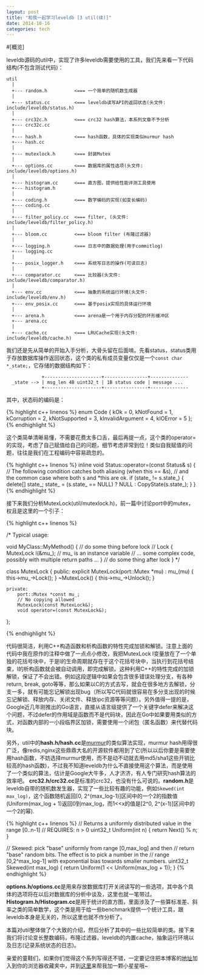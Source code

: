 ```yaml
---
layout: post
title: "和我一起学习leveldb [3 util(续)]"
date: 2014-10-16
categories: tech
---
```


#[概览]

leveldb源码的util中，实现了许多leveldb需要使用的工具，我们先来看一下代码结构(不包含测试代码)：

    util
      |
      +--- random.h          <=== 一个简单的随机数生成器
      |
      +--- status.cc         <=== leveldb读写API的返回状态(头文件: include/leveldb/status.h)
      |
      +--- crc32c.h          <=== crc32 hash算法，本系列文章不予分析
      +--- crc32c.cc
      |
      +--- hash.h            <=== hash函数，具体的实现类似murmur hash
      +--- hash.cc
      |
      +--- mutexlock.h       <=== 封装Mutex
      |
      +--- options.cc        <=== 数据库的属性选项(头文件: include/leveldb/options.h)
      |
      +--- histogram.cc      <=== 直方图，提供给性能评测工具使用
      +--- histogram.h
      |
      +--- coding.h          <=== 数字编码的实现(如变长编码)
      +--- coding.cc
      |
      +--- filter_policy.cc  <=== filter, (头文件: include/leveldb/filter_policy.h)
      |
      +--- bloom.cc          <=== bloom filter (布隆过滤器)
      |
      +--- logging.h         <=== 日志中的数据处理(用于commitlog)
      +--- logging.cc
      |
      +--- posix_logger.h    <=== 系统写日志的操作(可读日志)
      |
      +--- comparator.cc     <=== 比较器(头文件: include/leveldb/comparator.h)
      |
      +--- env.cc            <=== 抽象的系统运行环境(头文件: include/leveldb/env.h)
      +--- env_posix.cc      <=== 基于posix实现的具体运行环境
      |
      +--- arena.h           <=== arena是一个用于内存分配的环形缓冲区
      +--- arena.cc
      |
      +--- cache.cc          <=== LRUCache实现(头文件: include/leveldb/cache.h)

我们还是先从简单的开始入手分析，大骨头留在后面啃。先看status，status类用于存放数据库操作返回状态，这个类的私有成员变量仅仅是一个`const char *_state;`，它存储的数据结构如下：

                 +---------------------+----------------+--------------
      _state --> | msg_len 4B uint32_t | 1B status code | message ...
                 +---------------------+----------------+--------------

其中，状态码的编码是：

{% highlight c++ linenos %}
enum Code {
  kOk = 0,
  kNotFound = 1,
  kCorruption = 2,
  kNotSupported = 3,
  kInvalidArgument = 4,
  kIOError = 5
};
{% endhighlight %}

这个类简单清晰易懂，不需要花费太多口舌，最后再提一点，这个类的operator=的实现，考虑了自己赋值给自己的问题，细节考虑非常到位！类似自我赋值的问题，往往是我们在工程编码中容易疏忽的。

{% highlight c++ linenos %}
inline void Status::operator=(const Status& s) {
  // The following condition catches both aliasing (when this == &s),
  // and the common case where both s and *this are ok.
  if (state_ != s.state_) {
    delete[] state_;
    state_ = (s.state_ == NULL) ? NULL : CopyState(s.state_);
  }
}
{% endhighlight %}

接下来我们分析MutexLock(util/mutexlock.h)，前一篇中讨论port中的mutex，权且是这里的一个引子：

{% highlight c++ linenos %}

/*
 Typical usage:

   void MyClass::MyMethod() {
     // do some thing before lock
     // Lock
     {
         MutexLock l(&mu_);       // mu_ is an instance variable
         // ... some complex code, possibly with multiple return paths ...
     }
     // do some thing after lock
   }
*/

class MutexLock {
    public:
        explicit MutexLock(port::Mutex *mu) : mu_(mu) {
            this->mu_->Lock();
        }
        ~MutexLock() { this->mu_->Unlock(); }

    private:
        port::Mutex *const mu_;
        // No copying allowed
        MutexLock(const MutexLock&);
        void operator=(const MutexLock&);
};

{% endhighlight %}

代码很简洁，利用C++构造函数和析构函数的特性完成加锁和解锁。注意上面的代码中我在原作的注释中做了一点点小修改，我把MutexLock l变量放在了一个单独的花括号块中，于是l的生命周期就存在于这个花括号块中，当执行到花括号结束，l的析构函数就会被自动调用，即完成解锁。这种利用C++的特性完成的加锁解锁，保证了不会出错。例如这段逻辑中如果会包含很多错误处理分支，有各种return, break, goto等等，那么如果以C的方式去写，就会在很多地方去解锁，分支一多，就有可能忘记解锁出现bug（所以写C代码就很容易在多分支出现的时候忘记解锁、释放内存、关闭文件、释放ipc资源等等问题）。另外值得一提的是，Google近几年刚推出的Go语言，直接从语言级提供了一个关键字defer来解决这个问题，不过defer的作用域是函数而不是代码块，因此在Go中如果要用类似的方式，对函数内部的一小段临界区加锁，需要使用一个闭包（匿名函数）来代替代码块。

另外，util中的**hash.h/hash.cc**是[murmur][murmur_wiki]的类似算法实现，murmur hash用得很广泛，像redis,nginx这些鼎鼎大名的开源软件都用到了它(所以以后你要是需要使用hash函数，不妨选择murmur使用，而不是动不动就去用md5/sha1这些开销比较高的hash函数)，不过我不知道leveldb为什么不直接使用这个算法，而是使用了一个类似的算法，估计是Google大牛多，人才济济，有人专门研究hash算法的效率吧。
**crc32.h/crc32.cc**是标准的crc32，也没有什么可说的。**random.h**是leveldb自带的随机数发生器，实现了一些比较有趣的功能，例如`Skewed(int max_log)`，这个函数随机返回[0, 2^(max_log-1)]区间中的一个2的指数值(Uniform(max_log + 1)返回0到max_log，而1<<x的值是[2^0, 2^(x-1)]区间中的一个2的幂). 

{% highlight c++ linenos %}
// Returns a uniformly distributed value in the range [0..n-1]
// REQUIRES: n > 0
uint32_t Uniform(int n) { return Next() % n; }

// Skewed: pick "base" uniformly from range [0,max_log] and then
// return "base" random bits.  The effect is to pick a number in the
// range [0,2^max_log-1] with exponential bias towards smaller numbers.
uint32_t Skewed(int max_log) {
    return Uniform(1 << Uniform(max_log + 1));
}
{% endhighlight %}

**options.h/options.cc**是用来存放数据库打开关闭读写的一些选项，其中各个具体的选项将在以后对数据库的分析中谈及，这里也就一笔带过。**Histogram.h/Histogram.cc**是用于统计的直方图，里面涉及了一些算标准差、斜率之类的简单数学，这个类是用于给一些benchmark提供一个统计工具，跟leveldb本身是无关的，所以这里也就不作分析了。

本篇对util整体做了个大致的介绍，然后分析了其中的一些比较简单的类。接下来我们将讨论变长整数编码，布隆过滤器，leveldb的内置cache，抽象运行环境以及日志(记录系统状态的日志)。

亲爱的童鞋们，如果你们觉得这个系列写得还不错，一定要记住把本博客的[地址][my_blog]加入到你的浏览器收藏夹中，并到[这里][my_blog_git]来帮我加一颗小星星哦~

[murmur_wiki]: http://en.wikipedia.org/wiki/MurmurHash
[my_blog]: http://brg-liuwei.github.io
[my_blog_git]: https://github.com/brg-liuwei/brg-liuwei.github.io

